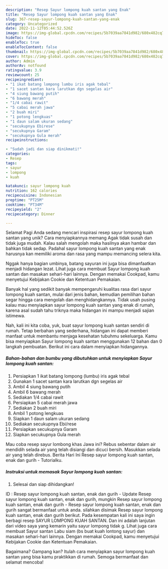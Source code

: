 ```yaml
---
description: "Resep Sayur lompong kuah santan yang Enak"
title: "Resep Sayur lompong kuah santan yang Enak"
slug: 367-resep-sayur-lompong-kuah-santan-yang-enak
category: Uncategorized
date: 2022-11-12T05:44:52.526Z
image: https://img-global.cpcdn.com/recipes/5b7039aa7841d982/680x482cq70/sayur-lompong-kuah-santan-foto-resep-utama.jpg
hideToc: false
enableToc: true
enableTocContent: false
thumbnail: https://img-global.cpcdn.com/recipes/5b7039aa7841d982/680x482cq70/sayur-lompong-kuah-santan-foto-resep-utama.jpg
cover: https://img-global.cpcdn.com/recipes/5b7039aa7841d982/680x482cq70/sayur-lompong-kuah-santan-foto-resep-utama.jpg
author: Admin
authorAv: notfound
ratingvalue: 3.9
reviewcount: 25
recipeingredient:
- "1 ikat batang lompong lumbu iris agak tebal"
- "1 sacet santan kara larutkan dgn segelas air"
- "4 siung bawang putih"
- "6 bawang merah"
- "1/4 cabai rawit"
- "5 cabai merah jawa"
- "2 buah miri"
- "1 potong lengkuas"
- "1 daun salam ukuran sedang"
- "secukupnya Ebirese"
- "secukupnya Garam"
- "secukupnya Gula merah"
recipeinstructions:

- "Sudah jadi dan siap dinikmati!"
categories:
- Resep
tags:
- sayur
- lompong
- kuah

katakunci: sayur lompong kuah 
nutrition: 162 calories
recipecuisine: Indonesian
preptime: "PT25M"
cooktime: "PT34M"
recipeyield: "2"
recipecategory: Dinner

---
```



Selamat Pagi Anda sedang mencari inspirasi resep sayur lompong kuah santan yang unik? Cara menyiapkannya memang Agak tidak susah dan tidak juga mudah. Kalau salah mengolah maka hasilnya akan hambar dan bahkan tidak sedap. Padahal sayur lompong kuah santan yang enak harusnya kan memiliki aroma dan rasa yang mampu memancing selera kita.


Nggak hanya bagian umbinya, batang sayuran ini juga bisa dimanfaatkan menjadi hidangan lezat. Lihat juga cara membuat Sayur lompong kuah santan dan masakan sehari-hari lainnya. Dengan memakai Cookpad, kamu menyetujui Kebijakan Cookie dan Ketentuan Pemakaian.

Banyak hal yang sedikit banyak mempengaruhi kualitas rasa dari sayur lompong kuah santan, mulai dari jenis bahan, kemudian pemilihan bahan segar hingga cara mengolah dan menghidangkannya. Tidak usah pusing kalau mau menyiapkan sayur lompong kuah santan yang enak di rumah, karena asal sudah tahu triknya maka hidangan ini mampu menjadi sajian istimewa.


Nah, kali ini kita coba, yuk, buat sayur lompong kuah santan sendiri di rumah. Tetap berbahan yang sederhana, hidangan ini dapat memberi manfaat untuk membantu menjaga kesehatan tubuhmu sekeluarga. Kamu bisa menyiapkan Sayur lompong kuah santan menggunakan 12 bahan dan 0 langkah pembuatan. Berikut ini cara dalam menyiapkan hidangannya.

<!--inarticleads1-->

##### Bahan-bahan dan bumbu yang dibutuhkan untuk menyiapkan Sayur lompong kuah santan:

1. Persiapkan 1 ikat batang lompong (lumbu) iris agak tebal
1. Gunakan 1 sacet santan kara larutkan dgn segelas air
1. Ambil 4 siung bawang putih
1. Ambil 6 bawang merah
1. Sediakan 1/4 cabai rawit
1. Persiapkan 5 cabai merah jawa
1. Sediakan 2 buah miri
1. Ambil 1 potong lengkuas
1. Siapkan 1 daun salam ukuran sedang
1. Sediakan secukupnya Ebi/rese
1. Persiapkan secukupnya Garam
1. Siapkan secukupnya Gula merah


Mau coba resep sayur lombong khas Jawa ini? Rebus sebentar dalam air mendidih selada air yang telah disiangi dan dicuci bersih. Masukkan selada air yang telah direbus. Berita Hari Ini Resep sayur lompong kuah santan, enak dan gurih - Tutorialku. 

<!--inarticleads2-->

##### Instruksi untuk memasak Sayur lompong kuah santan:


1. Selesai dan siap dihidangkan!

ID : Resep sayur lompong kuah santan, enak dan gurih - Update Resep sayur lompong kuah santan, enak dan gurih, mungkin Resep sayur lompong kuah santan, enak dan gurih - Resep sayur lompong kuah santan, enak dan gurih sangat bermanfaat untuk anda. silahkan disimak Resep sayur lompong kuah santan, enak dan gurih berikut. Pada kesempatan kali ini saya ingin berbagi resep SAYUR LOMPONG KUAH SANTAN. Dan ini adalah lanjutan dari video saya yang kemarin yaitu sayur lompong tidak g. Lihat juga cara membuat Sayur santan Labu siam (bs buat kuah lontong sayur) dan masakan sehari-hari lainnya. Dengan memakai Cookpad, kamu menyetujui Kebijakan Cookie dan Ketentuan Pemakaian. 

Bagaimana? Gampang kan? Itulah cara menyiapkan sayur lompong kuah santan yang bisa kamu praktikkan di rumah. Semoga bermanfaat dan selamat mencoba!

